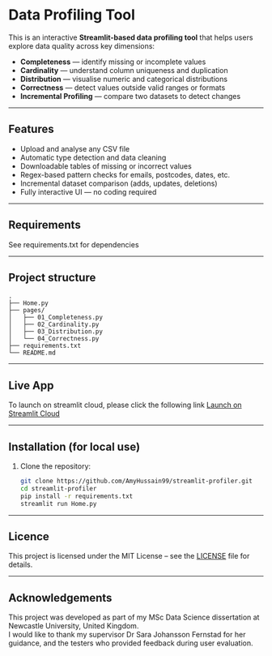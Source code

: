# Data Profiling Tool 

This is an interactive **Streamlit-based data profiling tool** that helps users explore data quality across key dimensions:
- **Completeness** — identify missing or incomplete values  
- **Cardinality** — understand column uniqueness and duplication  
- **Distribution** — visualise numeric and categorical distributions  
- **Correctness** — detect values outside valid ranges or formats  
- **Incremental Profiling** — compare two datasets to detect changes  

---

## Features
- Upload and analyse any CSV file  
- Automatic type detection and data cleaning  
- Downloadable tables of missing or incorrect values  
- Regex-based pattern checks for emails, postcodes, dates, etc.  
- Incremental dataset comparison (adds, updates, deletions)  
- Fully interactive UI — no coding required  

---

## Requirements
See requirements.txt for dependencies

---

## Project structure
```text
.
├── Home.py
├── pages/
│   ├── 01_Completeness.py
│   ├── 02_Cardinality.py
│   ├── 03_Distribution.py
│   └── 04_Correctness.py
├── requirements.txt
└── README.md
```

---

## Live App
To launch on streamlit cloud, please click the following link
[Launch on Streamlit Cloud](https://amy-data-profiler.streamlit.app/)

---

## Installation (for local use)
1. Clone the repository:
   ```bash
   git clone https://github.com/AmyHussain99/streamlit-profiler.git
   cd streamlit-profiler
   pip install -r requirements.txt
   streamlit run Home.py

---

## Licence
This project is licensed under the MIT License – see the [LICENSE](./LICENSE.txt) file for details.

---

## Acknowledgements
This project was developed as part of my MSc Data Science dissertation at Newcastle University, United Kingdom.  
I would like to thank my supervisor Dr Sara Johansson Fernstad for her guidance, and the testers who provided feedback during user evaluation.


